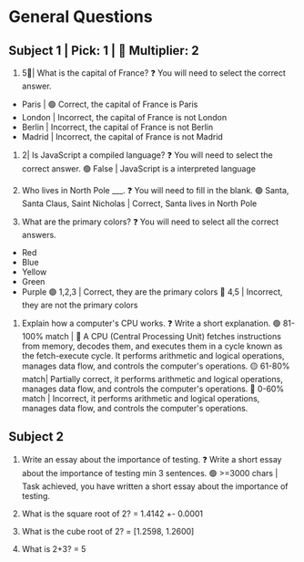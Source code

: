 # General Questions

## Subject 1 | Pick: 1 | 💎 Multiplier: 2
1. 5💎| What is the capital of France?
❓ You will need to select the correct answer.
- Paris | 🟢 Correct, the capital of France is Paris
- London | Incorrect, the capital of France is not London
- Berlin | Incorrect, the capital of France is not Berlin
- Madrid | Incorrect, the capital of France is not Madrid

1. 2| Is JavaScript a compiled language?
❓ You will need to select the correct answer.
🟢 False | JavaScript is a interpreted language

1. Who lives in North Pole ___.
❓ You will need to fill in the blank.
🟢 Santa, Santa Claus, Saint Nicholas | Correct, Santa lives in North Pole

1. What are the primary colors?
❓ You will need to select all the correct answers.
- Red
- Blue
- Yellow
- Green
- Purple
🟢 1,2,3 | Correct, they are the primary colors
🔴 4,5 | Incorrect, they are not the primary colors

1. Explain how a computer's CPU works.
❓ Write a short explanation.
🟢 81-100% match | 🎴 A CPU (Central Processing Unit) fetches instructions from memory, decodes them, and executes them in a cycle known as the fetch-execute cycle. It performs arithmetic and logical operations, manages data flow, and controls the computer's operations.
🟡 61-80% match| Partially correct, it performs arithmetic and logical operations, manages data flow, and controls the computer's operations.
🔴 0-60% match | Incorrect, it performs arithmetic and logical operations, manages data flow, and controls the computer's operations.

## Subject 2

1. Write an essay about the importance of testing.
❓ Write a short essay about the importance of testing min 3 sentences.
🟢 >=3000 chars | Task achieved, you have written a short essay about the importance of testing.

1.  What is the square root of 2?
=   1.4142 +- 0.0001

1.  What is the cube root of 2?
=  [1.2598, 1.2600]

1.  What is 2+3?
=   5